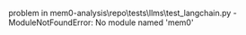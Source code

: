problem in mem0-analysis\repo\tests\llms\test_langchain.py - ModuleNotFoundError: No module named 'mem0'
